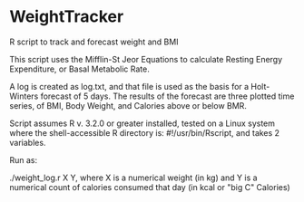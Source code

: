 # WeightTracker
R script to track and forecast weight and BMI

This script uses the Mifflin-St Jeor Equations to calculate Resting Energy Expenditure, or Basal Metabolic Rate. 

A log is created as log.txt, and that file is used as the basis for a Holt-Winters forecast of 5 days. The results of the forecast are three plotted time series, of BMI, Body Weight, and Calories above or below BMR.

Script assumes R v. 3.2.0 or greater installed, tested on a Linux system where the shell-accessible R directory is:
#!/usr/bin/Rscript, and takes 2 variables.

Run as:

./weight_log.r X Y, where X is a numerical weight (in kg) and Y is a numerical count of calories consumed that day (in kcal or "big C" Calories)


